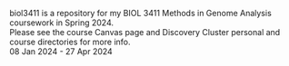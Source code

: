 biol3411 is a repository for my BIOL 3411 Methods in Genome Analysis coursework in Spring 2024.<br>
Please see the course Canvas page and Discovery Cluster personal and course directories for more info.<br>
08 Jan 2024 - 27 Apr 2024
